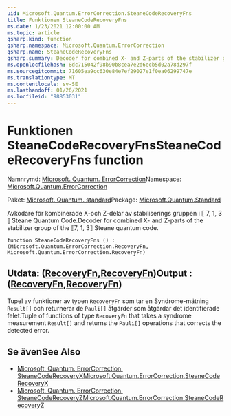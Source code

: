 ```yaml
---
uid: Microsoft.Quantum.ErrorCorrection.SteaneCodeRecoveryFns
title: Funktionen SteaneCodeRecoveryFns
ms.date: 1/23/2021 12:00:00 AM
ms.topic: article
qsharp.kind: function
qsharp.namespace: Microsoft.Quantum.ErrorCorrection
qsharp.name: SteaneCodeRecoveryFns
qsharp.summary: Decoder for combined X- and Z-parts of the stabilizer group of the ⟦7, 1, 3⟧ Steane quantum code.
ms.openlocfilehash: 8dc715042f98b90b8cea7e2d6ecb5d02a78d297f
ms.sourcegitcommit: 71605ea9cc630e84e7ef29027e1f0ea06299747e
ms.translationtype: MT
ms.contentlocale: sv-SE
ms.lasthandoff: 01/26/2021
ms.locfileid: "98853031"
---
```

# <a name="steanecoderecoveryfns-function"></a><span data-ttu-id="f4e60-102">Funktionen SteaneCodeRecoveryFns</span><span class="sxs-lookup"><span data-stu-id="f4e60-102">SteaneCodeRecoveryFns function</span></span>

<span data-ttu-id="f4e60-103">Namnrymd: [Microsoft. Quantum. ErrorCorrection](xref:Microsoft.Quantum.ErrorCorrection)</span><span class="sxs-lookup"><span data-stu-id="f4e60-103">Namespace: [Microsoft.Quantum.ErrorCorrection](xref:Microsoft.Quantum.ErrorCorrection)</span></span>

<span data-ttu-id="f4e60-104">Paket: [Microsoft. Quantum. standard](https://nuget.org/packages/Microsoft.Quantum.Standard)</span><span class="sxs-lookup"><span data-stu-id="f4e60-104">Package: [Microsoft.Quantum.Standard](https://nuget.org/packages/Microsoft.Quantum.Standard)</span></span>


<span data-ttu-id="f4e60-105">Avkodare för kombinerade X-och Z-delar av stabiliserings gruppen i ⟦ 7, 1, 3 ⟧ Steane Quantum Code.</span><span class="sxs-lookup"><span data-stu-id="f4e60-105">Decoder for combined X- and Z-parts of the stabilizer group of the ⟦7, 1, 3⟧ Steane quantum code.</span></span>

```qsharp
function SteaneCodeRecoveryFns () : (Microsoft.Quantum.ErrorCorrection.RecoveryFn, Microsoft.Quantum.ErrorCorrection.RecoveryFn)
```


## <a name="output--recoveryfnrecoveryfn"></a><span data-ttu-id="f4e60-106">Utdata: ([RecoveryFn](xref:Microsoft.Quantum.ErrorCorrection.RecoveryFn),[RecoveryFn](xref:Microsoft.Quantum.ErrorCorrection.RecoveryFn))</span><span class="sxs-lookup"><span data-stu-id="f4e60-106">Output : ([RecoveryFn](xref:Microsoft.Quantum.ErrorCorrection.RecoveryFn),[RecoveryFn](xref:Microsoft.Quantum.ErrorCorrection.RecoveryFn))</span></span>

<span data-ttu-id="f4e60-107">Tupel av funktioner av typen `RecoveryFn` som tar en Syndrome-mätning `Result[]` och returnerar de `Pauli[]` åtgärder som åtgärdar det identifierade felet.</span><span class="sxs-lookup"><span data-stu-id="f4e60-107">Tuple of functions of type `RecoveryFn` that takes a syndrome measurement `Result[]` and returns the `Pauli[]` operations that corrects the detected error.</span></span>

## <a name="see-also"></a><span data-ttu-id="f4e60-108">Se även</span><span class="sxs-lookup"><span data-stu-id="f4e60-108">See Also</span></span>

- [<span data-ttu-id="f4e60-109">Microsoft. Quantum. ErrorCorrection. SteaneCodeRecoveryX</span><span class="sxs-lookup"><span data-stu-id="f4e60-109">Microsoft.Quantum.ErrorCorrection.SteaneCodeRecoveryX</span></span>](xref:Microsoft.Quantum.ErrorCorrection.SteaneCodeRecoveryX)
- [<span data-ttu-id="f4e60-110">Microsoft. Quantum. ErrorCorrection. SteaneCodeRecoveryZ</span><span class="sxs-lookup"><span data-stu-id="f4e60-110">Microsoft.Quantum.ErrorCorrection.SteaneCodeRecoveryZ</span></span>](xref:Microsoft.Quantum.ErrorCorrection.SteaneCodeRecoveryZ)